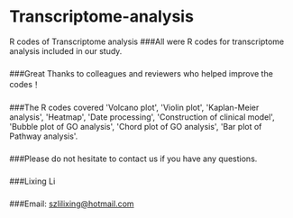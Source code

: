 # Transcriptome-analysis
R codes of Transcriptome analysis
###All were R codes for transcriptome analysis included in our study.
###
###Great Thanks to colleagues and reviewers who helped improve the codes！
###
###The R codes covered 'Volcano plot', 'Violin plot', 'Kaplan-Meier analysis', 'Heatmap', 'Date processing', 'Construction of clinical model', 'Bubble plot of GO analysis', 'Chord plot of GO analysis', 'Bar plot of Pathway analysis'.
###
###Please do not hesitate to contact us if you have any questions.
###
###Lixing Li
###
###Email: szlilixing@hotmail.com
###
